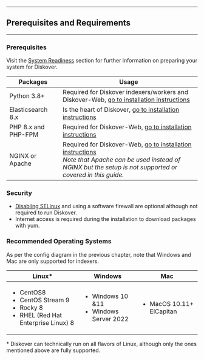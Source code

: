 <p id="requirements"></p>

___
## Prerequisites and Requirements
___

### Prerequisites

Visit the [System Readiness]() section for further information on preparing your system for Diskover.

| Packages | Usage |
| --- | --- |
| Python 3.8+ | Required for Diskover indexers/workers and Diskover-Web, [go to installation instructions]() |
| Elasticsearch 8.x | Is the heart of Diskover, [go to installation instructions]() |
| PHP 8.x and PHP-FPM | Required for Diskover-Web, [go to installation instructions]() |
| NGINX or Apache | Required for Diskover-Web,  [go to installation instructions]()<br> _Note that Apache can be used instead of NGINX but the setup is not supported or covered in this guide._ |

### Security

- [Disabling SELinux]() and using a software firewall are optional although not required to run Diskover.
- Internet access is required during the installation to download packages with yum.

### Recommended Operating Systems

As per the config diagram in the previous chapter, note that Windows and Mac are only supported for indexers.

| Linux* | Windows | Mac |
| --- | --- | --- |
| <ul><li>CentOS8</li><li>CentOS Stream 9</li><li>Rocky 8</li><li>RHEL (Red Hat Enterprise Linux) 8</li></ul> | <ul><li>Windows 10 &11</li><li>Windows Server 2022</li></ul> | <ul><li>MacOS 10.11+ ElCapitan</li></ul> |

\* Diskover can technically run on all flavors of Linux, although only the ones mentioned above are fully supported.
